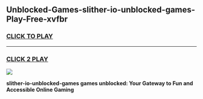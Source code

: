 
## Unblocked-Games-slither-io-unblocked-games-Play-Free-xvfbr
<h3>
<a href="https://premium76.site?title=slither-io-unblocked-games&ref=20A">CLICK TO PLAY</a></h3>
<hr>

<h3>
<a href="https://premium76.site?title=slither-io-unblocked-games&ref=20A">CLICK 2 PLAY</a>
  
</h3>

<a href="https://premium76.site?title=slither-io-unblocked-games&ref=20A"><img src="https://clearcache.store/games.png"></a>


**slither-io-unblocked-games games unblocked: Your Gateway to Fun and Accessible Online Gaming**
